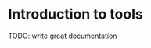 # Introduction to tools

TODO: write [great documentation](http://jacobian.org/writing/what-to-write/)
